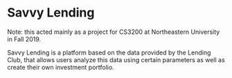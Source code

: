 # Savvy Lending
Note: this acted mainly as a project for CS3200 at Northeastern University in Fall 2019.

Savvy Lending is a platform based on the data provided by the Lending Club, 
that allows users analyze this data using certain parameters as well as create
their own investment portfolio. 
